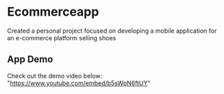 # Ecommerceapp

Created a personal project focused on developing a mobile application for an e-commerce platform
selling shoes

## App Demo

Check out the demo video below:
"https://www.youtube.com/embed/b5sWpN6ftUY" 